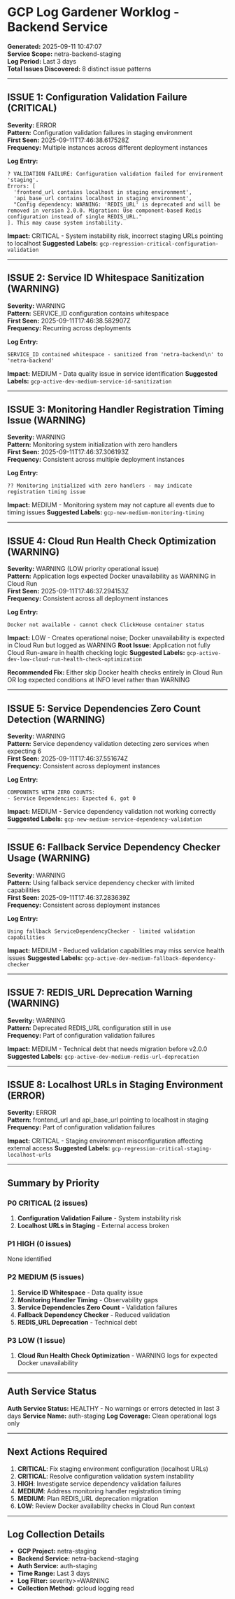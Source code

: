 # GCP Log Gardener Worklog - Backend Service
**Generated:** 2025-09-11 10:47:07  
**Service Scope:** netra-backend-staging  
**Log Period:** Last 3 days  
**Total Issues Discovered:** 8 distinct issue patterns

---

## ISSUE 1: Configuration Validation Failure (CRITICAL)

**Severity:** ERROR  
**Pattern:** Configuration validation failures in staging environment  
**First Seen:** 2025-09-11T17:46:38.617528Z  
**Frequency:** Multiple instances across different deployment instances

**Log Entry:**
```
? VALIDATION FAILURE: Configuration validation failed for environment 'staging'. 
Errors: [
  'frontend_url contains localhost in staging environment', 
  'api_base_url contains localhost in staging environment', 
  "Config dependency: WARNING: 'REDIS_URL' is deprecated and will be removed in version 2.0.0. Migration: Use component-based Redis configuration instead of single REDIS_URL."
]. This may cause system instability.
```

**Impact:** CRITICAL - System instability risk, incorrect staging URLs pointing to localhost
**Suggested Labels:** `gcp-regression-critical-configuration-validation`

---

## ISSUE 2: Service ID Whitespace Sanitization (WARNING)

**Severity:** WARNING  
**Pattern:** SERVICE_ID configuration contains whitespace  
**First Seen:** 2025-09-11T17:46:38.582907Z  
**Frequency:** Recurring across deployments

**Log Entry:**
```
SERVICE_ID contained whitespace - sanitized from 'netra-backend\n' to 'netra-backend'
```

**Impact:** MEDIUM - Data quality issue in service identification
**Suggested Labels:** `gcp-active-dev-medium-service-id-sanitization`

---

## ISSUE 3: Monitoring Handler Registration Timing Issue (WARNING)

**Severity:** WARNING  
**Pattern:** Monitoring system initialization with zero handlers  
**First Seen:** 2025-09-11T17:46:37.306193Z  
**Frequency:** Consistent across multiple deployment instances

**Log Entry:**
```
?? Monitoring initialized with zero handlers - may indicate registration timing issue
```

**Impact:** MEDIUM - Monitoring system may not capture all events due to timing issues
**Suggested Labels:** `gcp-new-medium-monitoring-timing`

---

## ISSUE 4: Cloud Run Health Check Optimization (WARNING)

**Severity:** WARNING (LOW priority operational issue)  
**Pattern:** Application logs expected Docker unavailability as WARNING in Cloud Run  
**First Seen:** 2025-09-11T17:46:37.294153Z  
**Frequency:** Consistent across all deployment instances

**Log Entry:**
```
Docker not available - cannot check ClickHouse container status
```

**Impact:** LOW - Creates operational noise; Docker unavailability is expected in Cloud Run but logged as WARNING
**Root Issue:** Application not fully Cloud Run-aware in health checking logic
**Suggested Labels:** `gcp-active-dev-low-cloud-run-health-check-optimization`

**Recommended Fix:** Either skip Docker health checks entirely in Cloud Run OR log expected conditions at INFO level rather than WARNING

---

## ISSUE 5: Service Dependencies Zero Count Detection (WARNING)

**Severity:** WARNING  
**Pattern:** Service dependency validation detecting zero services when expecting 6  
**First Seen:** 2025-09-11T17:46:37.551674Z  
**Frequency:** Consistent across deployment instances

**Log Entry:**
```
COMPONENTS WITH ZERO COUNTS:
- Service Dependencies: Expected 6, got 0
```

**Impact:** MEDIUM - Service dependency validation not working correctly
**Suggested Labels:** `gcp-new-medium-service-dependency-validation`

---

## ISSUE 6: Fallback Service Dependency Checker Usage (WARNING)

**Severity:** WARNING  
**Pattern:** Using fallback service dependency checker with limited capabilities  
**First Seen:** 2025-09-11T17:46:37.283639Z  
**Frequency:** Consistent across deployment instances

**Log Entry:**
```
Using fallback ServiceDependencyChecker - limited validation capabilities
```

**Impact:** MEDIUM - Reduced validation capabilities may miss service health issues
**Suggested Labels:** `gcp-active-dev-medium-fallback-dependency-checker`

---

## ISSUE 7: REDIS_URL Deprecation Warning (WARNING)

**Severity:** WARNING  
**Pattern:** Deprecated REDIS_URL configuration still in use  
**Frequency:** Part of configuration validation failures

**Impact:** MEDIUM - Technical debt that needs migration before v2.0.0
**Suggested Labels:** `gcp-active-dev-medium-redis-url-deprecation`

---

## ISSUE 8: Localhost URLs in Staging Environment (ERROR)

**Severity:** ERROR  
**Pattern:** frontend_url and api_base_url pointing to localhost in staging  
**Frequency:** Part of configuration validation failures

**Impact:** CRITICAL - Staging environment misconfiguration affecting external access
**Suggested Labels:** `gcp-regression-critical-staging-localhost-urls`

---

## Summary by Priority

### P0 CRITICAL (2 issues)
1. **Configuration Validation Failure** - System instability risk
2. **Localhost URLs in Staging** - External access broken

### P1 HIGH (0 issues)
None identified

### P2 MEDIUM (5 issues)
1. **Service ID Whitespace** - Data quality issue
2. **Monitoring Handler Timing** - Observability gaps
3. **Service Dependencies Zero Count** - Validation failures
4. **Fallback Dependency Checker** - Reduced validation
5. **REDIS_URL Deprecation** - Technical debt

### P3 LOW (1 issue)
1. **Cloud Run Health Check Optimization** - WARNING logs for expected Docker unavailability

---

## Auth Service Status
**Auth Service Status:** HEALTHY - No warnings or errors detected in last 3 days
**Service Name:** auth-staging
**Log Coverage:** Clean operational logs only

---

## Next Actions Required
1. **CRITICAL**: Fix staging environment configuration (localhost URLs)
2. **CRITICAL**: Resolve configuration validation system instability
3. **HIGH**: Investigate service dependency validation failures
4. **MEDIUM**: Address monitoring handler registration timing
5. **MEDIUM**: Plan REDIS_URL deprecation migration
6. **LOW**: Review Docker availability checks in Cloud Run context

---

## Log Collection Details
- **GCP Project:** netra-staging
- **Backend Service:** netra-backend-staging
- **Auth Service:** auth-staging
- **Time Range:** Last 3 days
- **Log Filter:** severity>=WARNING
- **Collection Method:** gcloud logging read